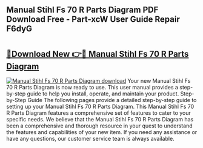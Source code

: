 ## Manual Stihl Fs 70 R Parts Diagram PDF Download Free - Part-xcW User Guide Repair F6dyG

# <h2><a href="http://dfn9p8.blite.top/?on=Manual+Stihl+Fs+70+R+Parts+Diagram">🔗Download New 👉🔴 Manual Stihl Fs 70 R Parts Diagram</a></h2>

[![Manual Stihl Fs 70 R Parts Diagram download](https://i.imgur.com/lujVjoI.png)](http://dfn9p8.blite.top/?on=Manual+Stihl+Fs+70+R+Parts+Diagram)
Your new Manual Stihl Fs 70 R Parts Diagram is now ready to use. This user manual provides a step-by-step guide to help you install, operate, and maintain your product. Step-by-Step Guide The following pages provide a detailed step-by-step guide to setting up your Manual Stihl Fs 70 R Parts Diagram. This Manual Stihl Fs 70 R Parts Diagram features a comprehensive set of features to cater to your specific needs. We believe that the Manual Stihl Fs 70 R Parts Diagram has been a comprehensive and thorough resource in your quest to understand the features and capabilities of your new item. If you need any assistance or have any questions, our customer service team is always available.
